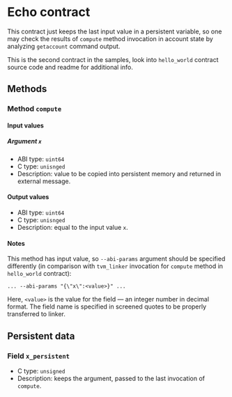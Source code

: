 # Echo contract

This contract just keeps the last input value in a persistent variable, 
so one may check the results of `compute` method invocation in account
state by analyzing `getaccount` command output.

This is the second contract in the samples, look into `hello_world` 
contract source code and readme for additional info.

## Methods

### Method `compute`
#### Input values
##### Argument `x`
* ABI type: `uint64`
* C type: `unisnged`
* Description: value to be copied into persistent memory and 
returned in external message.

#### Output values
* ABI type: `uint64`
* C type: `unisnged`
* Description: equal to the input value `x`.

#### Notes
This method has input value, so `--abi-params` argument should be specified
differently (in comparison with `tvm_linker` invocation for `compute` method
in `hello_world` contract):

    ... --abi-params "{\"x\":<value>}" ...

Here, `<value>` is the value for the field — an integer number in decimal format.
The field name is specified in screened quotes to be properly transferred to linker.

## Persistent data
### Field `x_persistent`
* C type: `unsigned`
* Description: keeps the argument, passed to the last
invocation of `compute`.